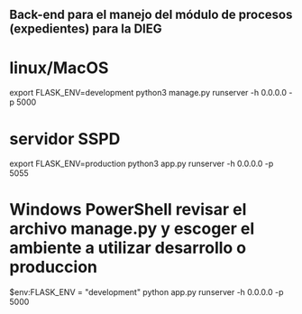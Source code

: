 ## Back-end para el manejo del módulo de procesos (expedientes) para la DIEG

# linux/MacOS
export FLASK_ENV=development
python3 manage.py runserver -h 0.0.0.0 -p 5000

# servidor SSPD
export FLASK_ENV=production
python3 app.py runserver -h 0.0.0.0 -p 5055

# Windows PowerShell revisar el archivo manage.py y escoger el ambiente a utilizar desarrollo o produccion
<!-- $env:FLASK_ENV = "production" -->
$env:FLASK_ENV = "development"
python app.py runserver -h 0.0.0.0 -p 5000

<!-- python3 manage.py runserver -h 0.0.0.0 -p 5000 -->